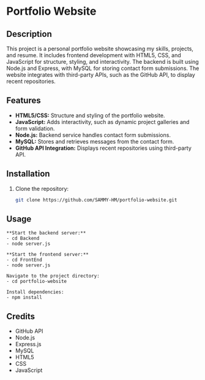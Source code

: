 # Portfolio Website

## Description
This project is a personal portfolio website showcasing my skills, projects, and resume. It includes frontend development with HTML5, CSS, and JavaScript for structure, styling, and interactivity. The backend is built using Node.js and Express, with MySQL for storing contact form submissions. The website integrates with third-party APIs, such as the GitHub API, to display recent repositories.

## Features
- **HTML5/CSS:** Structure and styling of the portfolio website.
- **JavaScript:** Adds interactivity, such as dynamic project galleries and form validation.
- **Node.js:** Backend service handles contact form submissions.
- **MySQL:** Stores and retrieves messages from the contact form.
- **GitHub API Integration:** Displays recent repositories using third-party API.

## Installation
1. Clone the repository:
   ```bash
   git clone https://github.com/SAMMY-HM/portfolio-website.git

## Usage

    **Start the backend server:**
    - cd Backend
    - node server.js

    **Start the frontend server:**
    - cd FrontEnd
    - node server.js

    Navigate to the project directory:
    - cd portfolio-website

    Install dependencies:
    - npm install

## Credits

- GitHub API
- Node.js
- Express.js
- MySQL
- HTML5
- CSS
- JavaScript
